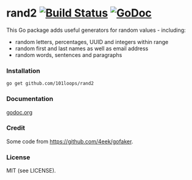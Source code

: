 rand2 [![Build Status](https://secure.travis-ci.org/101loops/rand2.png)](https://travis-ci.org/101loops/rand2) [![GoDoc](https://camo.githubusercontent.com/6bae67c5189d085c05271a127da5a4bbb1e8eb2c/68747470733a2f2f676f646f632e6f72672f6769746875622e636f6d2f736d61727479737472656574732f676f636f6e7665793f7374617475732e706e67)](http://godoc.org/github.com/101loops/rand2)
=========

This Go package adds useful generators for random values - including:
- random letters, percentages, UUID and integers within range
- random first and last names as well as email address
- random words, sentences and paragraphs

### Installation
`go get github.com/101loops/rand2`

### Documentation
[godoc.org](http://godoc.org/github.com/101loops/rand2)

### Credit
Some code from https://github.com/4eek/gofaker.

### License
MIT (see LICENSE).
